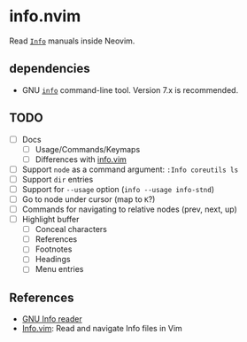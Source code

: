 # info.nvim

Read [`Info`][info] manuals inside Neovim.

## dependencies

- GNU [`info`][info-cli] command-line tool. Version 7.x is recommended.

## TODO

- [ ] Docs
  - [ ] Usage/Commands/Keymaps
  - [ ] Differences with [info.vim]
- [ ] Support `node` as a command argument: `:Info coreutils ls`
- [ ] Support `dir` entries
- [ ] Support for `--usage` option (`info --usage info-stnd`)
- [ ] Go to node under cursor (map to `K`?)
- [ ] Commands for navigating to relative nodes (prev, next, up)
- [ ] Highlight buffer
    - [ ] Conceal characters
    - [ ] References
    - [ ] Footnotes
    - [ ] Headings
    - [ ] Menu entries

## References

- [GNU Info reader][info]
- [Info.vim][info.vim]: Read and navigate Info files in Vim

[info]: https://www.gnu.org/software/emacs/manual/html_node/info/index.html
[info-cli]: https://www.gnu.org/software/texinfo/manual/info-stnd/html_node/index.html#Top
[info.vim]: https://github.com/HiPhish/info.vim.git
